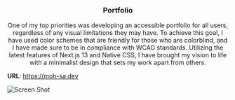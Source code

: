 <br/>
<p align="center">
  <h3 align="center">Portfolio</h3>

  <p align="center">
  One of my top priorities was developing an accessible portfolio for all users, regardless of any visual limitations they may have. To achieve this goal, I have used color schemes that are friendly for those who are colorblind, and I have made sure to be in compliance with WCAG standards. Utilizing the latest features of Next.js 13 and Native CSS, I have brought my vision to life with a minimalist design that sets my work apart from others.
  </p>
</p>

**URL**: https://moh-sa.dev

![Screen Shot](https://portv2.vercel.app/_next/image?url=%2F_next%2Fstatic%2Fmedia%2Fportfolio.16676f40.webp&w=1920&q=75)
